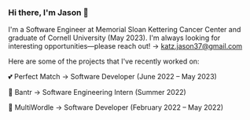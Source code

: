 ### Hi there, I'm Jason 👋

I'm a Software Engineer at Memorial Sloan Kettering Cancer Center and graduate of Cornell University (May 2023). I'm always looking for interesting opportunities––please reach out! -> katz.jason37@gmail.com

Here are some of the projects that I've recently worked on:

💕 Perfect Match -> Software Developer (June 2022 – May 2023)

🚀 Bantr -> Software Engineering Intern (Summer 2022)

🧩 MultiWordle -> Software Developer (February 2022 – May 2022)





<!--
**katzjason/katzjason** is a ✨ _special_ ✨ repository because its `README.md` (this file) appears on your GitHub profile.

Here are some ideas to get you started:

- 🔭 I’m currently working on ...
- 🌱 I’m currently learning ...
- 👯 I’m looking to collaborate on ...
- 🤔 I’m looking for help with ...
- 💬 Ask me about ...
- 📫 How to reach me: ...
- 😄 Pronouns: ...
- ⚡ Fun fact: ...
-->
